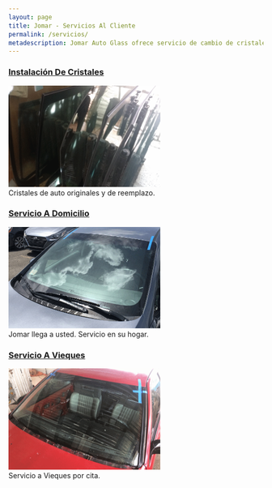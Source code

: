 ```yaml
---
layout: page
title: Jomar - Servicios Al Cliente
permalink: /servicios/
metadescription: Jomar Auto Glass ofrece servicio de cambio de cristales en Puerto Rico y Vieques. Con los mejores precios, servicio garantizado a domicilio.
---
```


<div class="multicol-container">
  <div class="multicol">
    <h3><a href="{{ site.baseurl }}/servicios_instalacion_cristales/index.html" title="Instalación De Cristales">Instalación De Cristales</a></h3>
    <p>
      <a href="{{ site.baseurl }}/servicios_instalacion_cristales/index.html"><img src="/assets/pictures/workpic-3.png" alt="Jomar Auto Glass - Servicios" title="Cristales de auto originales y de reemplazo." width="300" height="200"></a><br/>
      Cristales de auto originales y de reemplazo.
    </p>
  </div>
  <div class="multicol">
    <h3><a href="{{ site.baseurl }}/news/2018/09/09/servicio-a-domicilio.html" title="Servicio A Domicilio">Servicio A Domicilio</a></h3>
    <p>
      <a href="{{ site.baseurl }}/news/2018/09/09/servicio-a-domicilio.html" title="Servicio A Domicilio"><img src="/assets/pictures/workpic-8.png" alt="Jomar Auto Glass - Servicio A Domicilio" width="300" height="200"></a><br/>
      Jomar llega a usted.  Servicio en su hogar.
    </p>
  </div>
</div>

<div class="multicol-container">
  <div class="multicol">
    <h3><a href="{{ site.baseurl }}/news/2018/08/01/servicio-a-vieques.html" title="Servicio A Vieques">Servicio A Vieques</a></h3>
    <p>
      <a href="{{ site.baseurl }}/news/2018/08/01/servicio-a-vieques.html" title="Servicio A Vieques"><img src="/assets/pictures/workpic-13.png" alt="Jomar Auto Glass - Vieques" width="300" height="200"></a><br/>
      Servicio a Vieques por cita.
    </p>
  </div>
  <div class="multicol"> &nbsp;
  </div>
</div>

